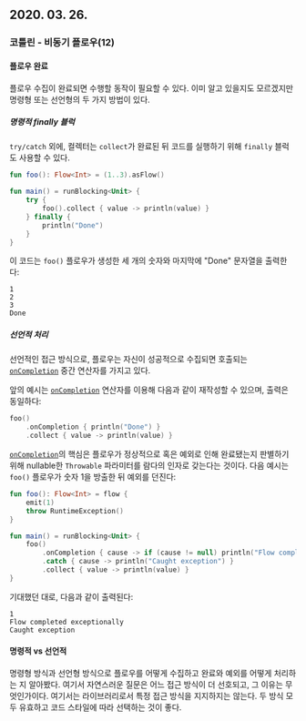 ## 2020. 03. 26.

### 코틀린 - 비동기 플로우(12)

#### 플로우 완료

플로우 수집이 완료되면 수행할 동작이 필요할 수 있다. 이미 알고 있을지도 모르겠지만 명령형 또는 선언형의 두 가지 방법이 있다.

##### 명령적 finally 블럭

`try/catch` 외에, 컬렉터는 `collect`가 완료된 뒤 코드를 실행하기 위해 `finally` 블럭도 사용할 수 있다.

```kotlin
fun foo(): Flow<Int> = (1..3).asFlow()

fun main() = runBlocking<Unit> {
    try {
        foo().collect { value -> println(value) }
    } finally {
        println("Done")
    }
}            
```

이 코드는 `foo()` 플로우가 생성한 세 개의 숫자와 마지막에 "Done" 문자열을 출력한다:

```
1
2
3
Done
```

##### 선언적 처리

선언적인 접근 방식으로, 플로우는 자신이 성공적으로 수집되면 호출되는 [`onCompletion`][kt-flow-on-completion] 중간 연산자를 가지고 있다.

앞의 예시는 [`onCompletion`][kt-flow-on-completion] 연산자를 이용해 다음과 같이 재작성할 수 있으며, 출력은 동일하다:

```kotlin
foo()
    .onCompletion { println("Done") }
    .collect { value -> println(value) }
```

[`onCompletion`][kt-flow-on-completion]의 핵심은 플로우가 정상적으로 혹은 예외로 인해 완료됐는지 판별하기 위해 nullable한 `Throwable` 파라미터를 람다의 인자로 갖는다는 것이다. 다음 예시는 `foo()` 플로우가 숫자 1을 방출한 뒤 예외를 던진다:

```kotlin
fun foo(): Flow<Int> = flow {
    emit(1)
    throw RuntimeException()
}

fun main() = runBlocking<Unit> {
    foo()
        .onCompletion { cause -> if (cause != null) println("Flow completed exceptionally") }
        .catch { cause -> println("Caught exception") }
        .collect { value -> println(value) }
}            
```

기대했던 대로, 다음과 같이 출력된다:

```
1
Flow completed exceptionally
Caught exception
```

#### 명령적 vs 선언적

명령형 방식과 선언형 방식으로 플로우를 어떻게 수집하고 완료와 예외를 어떻게 처리하는 지 알아봤다. 여기서 자연스러운 질문은 어느 접근 방식이 더 선호되고, 그 이유는 무엇인가이다. 여기서는 라이브러리로서 특정 접근 방식을 지지하지는 않는다. 두 방식 모두 유효하고 코드 스타일에 따라 선택하는 것이 좋다.



[kt-flow-on-completion]: https://kotlin.github.io/kotlinx.coroutines/kotlinx-coroutines-core/kotlinx.coroutines.flow/on-completion.html